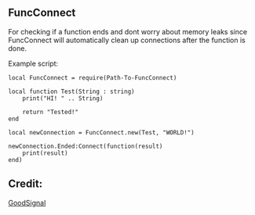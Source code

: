 ## FuncConnect
For checking if a function ends and dont worry about memory leaks since
FuncConnect will automatically clean up connections after the function is done.

Example script:
```
local FuncConnect = require(Path-To-FuncConnect)

local function Test(String : string)
    print("HI! " .. String)

    return "Tested!"
end

local newConnection = FuncConnect.new(Test, "WORLD!")

newConnection.Ended:Connect(function(result)
    print(result)
end)
```

## Credit:
[GoodSignal](https://gist.github.com/stravant/b75a322e0919d60dde8a0316d1f09d2f)
